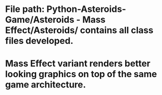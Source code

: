 # File path: Python-Asteroids-Game/Asteroids - Mass Effect/Asteroids/ contains all class files developed.
# Mass Effect variant renders better looking graphics on top of the same game architecture.
